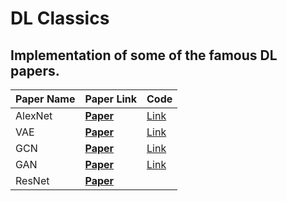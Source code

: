 # DL Classics

## Implementation of some of the famous DL papers.

Paper Name | Paper Link | Code
------------ | -------------|-------------
AlexNet | **[Paper](https://proceedings.neurips.cc/paper/2012/file/c399862d3b9d6b76c8436e924a68c45b-Paper.pdf)** |[Link](https://github.com/Manas02/Classics/blob/main/AlexNet.py)
VAE | **[Paper](https://arxiv.org/pdf/1312.6114.pdf)** | [Link](https://github.com/Manas02/Classics/blob/main/VAE.py)
GCN | **[Paper](https://arxiv.org/pdf/1609.02907.pdf)** | [Link](https://github.com/Manas02/Classics/blob/main/GCN.py)
GAN | **[Paper](https://arxiv.org/pdf/1406.2661.pdf)** | [Link](https://github.com/Manas02/Classics/blob/main/GAN.py)
ResNet | **[Paper](https://arxiv.org/pdf/1512.03385.pdf)** | 
